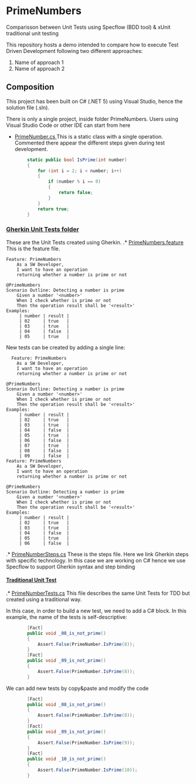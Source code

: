 # PrimeNumbers
Comparisson between Unit Tests using Specflow (BDD tool) &amp; xUnit traditional unit testing

This repository hosts a demo intended to compare how to execute Test Driven Development following two different approaches:

1) Name of approach 1
2) Name of approach 2

## Composition
This project has been built on C# (.NET 5)  using Visual Studio, hence the solution file (.sln). 

There is only a single project, inside folder PrimeNumbers. Users using Visual Studio Code or other IDE can start from here

* [PrimeNumber.cs ](https://github.com/naadev/PrimeNumbers/blob/main/PrimeNumbers/PrimeNumber.cs)
This is a static class with a single operation. Commented there appear the different steps given during test development. 

```C#
        static public bool IsPrime(int number)
        {
            for (int i = 2; i < number; i++)
            {
                if (number % i == 0)
                {
                    return false;
                }
            }
            return true;
        }
```
### [Gherkin Unit Tests folder](https://github.com/naadev/PrimeNumbers/tree/main/PrimeNumbers/GherkinUnitTests)
These are the Unit Tests created using Gherkin.
.* [PrimeNumbers.feature](https://github.com/naadev/PrimeNumbers/blob/main/PrimeNumbers/GherkinUnitTests/PrimeNumbers.feature)
This is the feature file. 
```Gherkin
Feature: PrimeNumbers
	As a SW Developer,
	I want to have an operation
	returning whether a number is prime or not

@PrimeNumbers
Scenario Outline: Detecting a number is prime
	Given a number '<number>'
	When I check whether is prime or not
	Then the operation result shall be '<result>'
Examples: 
     | number | result |
     | 02     | true   |
     | 03     | true   |
     | 04     | false  |
     | 05     | true   |
```

New tests can be created by adding a single line:
```Gherkin
  Feature: PrimeNumbers
	As a SW Developer,
	I want to have an operation
	returning whether a number is prime or not

@PrimeNumbers
Scenario Outline: Detecting a number is prime
	Given a number '<number>'
	When I check whether is prime or not
	Then the operation result shall be '<result>'
Examples: 
     | number | result |
     | 02     | true   |
     | 03     | true   |
     | 04     | false  |
     | 05     | true   |
     | 06     | false  |
     | 07     | true   |
     | 08     | false  |
     | 09     | false  |
Feature: PrimeNumbers
	As a SW Developer,
	I want to have an operation
	returning whether a number is prime or not

@PrimeNumbers
Scenario Outline: Detecting a number is prime
	Given a number '<number>'
	When I check whether is prime or not
	Then the operation result shall be '<result>'
Examples: 
     | number | result |
     | 02     | true   |
     | 03     | true   |
     | 04     | false  |
     | 05     | true   |
     | 06     | false  |
```

.* [PrimeNumberSteps.cs](https://github.com/naadev/PrimeNumbers/blob/main/PrimeNumbers/GherkinUnitTests/PrimeNumberSteps.cs)
These is the steps file. Here we link Gherkin steps with specific technology. In this case we are working on C# hence we use Specflow to support Gherkin syntax and step binding

#### [Traditional Unit Test ](https://github.com/naadev/PrimeNumbers/tree/main/PrimeNumbers/TraditionalUnitTests)
.* [PrimeNumberTests.cs](https://github.com/naadev/PrimeNumbers/blob/main/PrimeNumbers/TraditionalUnitTests/PrimeNumberTests.cs)
This file  describes the same Unit Tests for TDD but created using a traditional way. 

In this case, in order to build a new test, we need to add a C# block. In this example, the name of the tests is self-descriptive:
```C#
        [Fact]
        public void _08_is_not_prime()
        {
            Assert.False(PrimeNumber.IsPrime(8));
        }
        [Fact]
        public void _09_is_not_prime()
        {
            Assert.False(PrimeNumber.IsPrime(8));
        }
```
We can add new tests by copy&paste and modify the code
```C#
        [Fact]
        public void _08_is_not_prime()
        {
            Assert.False(PrimeNumber.IsPrime(8));
        }
        [Fact]
        public void _09_is_not_prime()
        {
            Assert.False(PrimeNumber.IsPrime(9));
        }
        [Fact]
        public void _10_is_not_prime()
        {
            Assert.False(PrimeNumber.IsPrime(10));
        }
```
